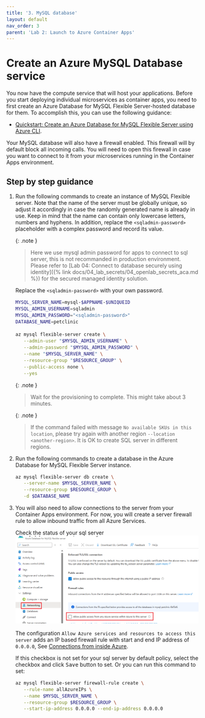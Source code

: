 ```yaml
---
title: '3. MySQL database'
layout: default
nav_order: 3
parent: 'Lab 2: Launch to Azure Container Apps'
---
```


# Create an Azure MySQL Database service

You now have the compute service that will host your applications. Before you start deploying individual microservices as container apps, you need to first create an Azure Database for MySQL Flexible Server-hosted database for them. To accomplish this, you can use the following guidance:

- [Quickstart: Create an Azure Database for MySQL Flexible Server using Azure CLI](https://learn.microsoft.com/azure/mysql/flexible-server/quickstart-create-server-cli).

Your MySQL database will also have a firewall enabled. This firewall will by default block all incoming calls. You will need to open this firewall in case you want to connect to it from your microservices running in the Container Apps environment.

## Step by step guidance

1. Run the following commands to create an instance of MySQL Flexible server. Note that the name of the server must be globally unique, so adjust it accordingly in case the randomly generated name is already in use. Keep in mind that the name can contain only lowercase letters, numbers and hyphens. In addition, replace the `<sqladmin-password>` placeholder with a complex password and record its value.

   {: .note }
   > Here we use mysql admin password for apps to connect to sql server, this is not recommanded in production environment. Please refer to [Lab 04: Connect to database securely using identity]({% link docs/04_lab_secrets/04_openlab_secrets_aca.md %}) for the secured managed identity solution.

   Replace the `<sqladmin-password>` with your own password.

   ```bash
   MYSQL_SERVER_NAME=mysql-$APPNAME-$UNIQUEID
   MYSQL_ADMIN_USERNAME=sqladmin
   MYSQL_ADMIN_PASSWORD="<sqladmin-password>"
   DATABASE_NAME=petclinic

   az mysql flexible-server create \
      --admin-user "$MYSQL_ADMIN_USERNAME" \
      --admin-password "$MYSQL_ADMIN_PASSWORD" \
      --name "$MYSQL_SERVER_NAME" \
      --resource-group "$RESOURCE_GROUP" \
      --public-access none \
      --yes
   ```

   {: .note }
   > Wait for the provisioning to complete. This might take about 3 minutes.

   {: .note }
   > If the command failed with message `No available SKUs in this location`, please try again with another region `--location <another-region>`. It is OK to create SQL server in different regions.

1. Run the following commands to create a database in the Azure Database for MySQL Flexible Server instance.

   ```bash
   az mysql flexible-server db create \
      --server-name $MYSQL_SERVER_NAME \
      --resource-group $RESOURCE_GROUP \
      -d $DATABASE_NAME
   ```

1. You will also need to allow connections to the server from your Container Apps environment. For now, you will create a server firewall rule to allow inbound traffic from all Azure Services.

   Check the status of your sql server
   ![SQL Server Networking](../../images/sql-server-manage-firewall.png)

   The configuration `Allow Azure services and resources to access this server` adds an IP based firewall rule with start and end IP address of `0.0.0.0`, See [Connections from inside Azure](https://learn.microsoft.com/en-us/azure/azure-sql/database/firewall-configure?view=azuresql#connections-from-inside-azure).

   If this checkbox is not set for your sql server by default policy, select the checkbox and click <kbd>Save</kbd> button to set. Or you can run this command to set:

   ```bash
   az mysql flexible-server firewall-rule create \
      --rule-name allAzureIPs \
      --name $MYSQL_SERVER_NAME \
      --resource-group $RESOURCE_GROUP \
      --start-ip-address 0.0.0.0 --end-ip-address 0.0.0.0
   ```
